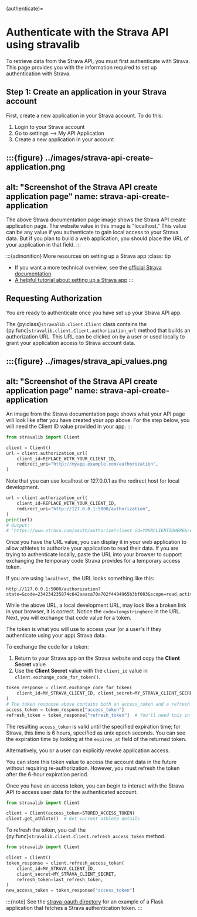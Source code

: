 (authenticate)=
# Authenticate with the Strava API using stravalib

To retrieve data from the Strava API, you must first authenticate with Strava. This page provides you with the
information required to set up authentication with Strava.

## Step 1: Create an application in your Strava account

First, create a new application in your Strava account. To do this:

1. Login to your Strava account
2. Go to settings --> My API Application
3. Create a new application in your account

:::{figure} ../images/strava-api-create-application.png
---
alt: "Screenshot of the Strava API create application page"
name: strava-api-create-application
---
The above Strava documentation page image shows the Strava API create application page. The website value in this image is "localhost." This value can be any value if you authenticate to gain local access to your Strava data. But if you plan to build a web application, you should place the URL of your application in that field.
:::


:::{admonition} More resources on setting up a Strava app
:class: tip

* If you want a more technical overview, see the
[official Strava documentation](https://developers.strava.com/docs/getting-started/#account)
* [A helpful tutorial about
setting up a Strava app](https://medium.com/analytics-vidhya/accessing-user-data-via-the-strava-api-using-stravalib-d5bee7fdde17)
:::

## Requesting Authorization

You are ready to authenticate once you have set up your Strava API app.

The {py:class}`stravalib.client.Client` class contains the
{py:func}`stravalib.client.Client.authorization_url` method
that builds an authorization URL. This URL can be clicked on by a user or used locally to
grant your application access to Strava account data.


:::{figure} ../images/strava_api_values.png
---
alt: "Screenshot of the Strava API create application page"
name: strava-api-create-application
---
An image from the Strava documentation page shows what your API page will look like after you have created your app above. For the step below, you will need the Client ID value provided in your app.
:::

```python
from stravalib import Client

client = Client()
url = client.authorization_url(
    client_id=REPLACE_WITH_YOUR_CLIENT_ID,
    redirect_uri="http://myapp.example.com/authorization",
)
```

Note that you can use localhost or 127.0.0.1 as the redirect host for local development.

```python
url = client.authorization_url(
    client_id=REPLACE_WITH_YOUR_CLIENT_ID,
    redirect_uri="http://127.0.0.1:5000/authorization",
)
print(url)
# Output:
# 'https://www.strava.com/oauth/authorize?client_id=YOURCLIENTIDHERE&redirect_uri=http%3A%2F%2F127.0.0.1%3A5000%2Fauthorization&approval_prompt=auto&scope=read%2Cactivity%3Aread&response_type=code'
```

Once you have the URL value, you can display it in your web application to allow athletes to authorize your
application to read their data. If you are trying to authenticate locally,
paste the URL into your browser to support exchanging the
temporary code Strava provides for a temporary access token.

If you are using `localhost,` the URL looks something like this:
```
http://127.0.0.1:5000/authorization?state=&code=234234235874c642aaaca70a702f4494965b3bf003&scope=read,activity:read
```
While the above URL, a local development URL, may look like a broken link in your browser, it is correct. Notice the `code=longstringhere` in the URL. Next, you will exchange that code value for a token.

The token is what you will
use to access your (or a user's if they authenticate using your app)
Strava data.

To exchange the code for a token:

1. Return to your Strava app on the Strava website and copy the **Client Secret** value.
2. Use the **Client Secret** value with the `client_id` value in `client.exchange_code_for_token()`.

```python
token_response = client.exchange_code_for_token(
    client_id=MY_STRAVA_CLIENT_ID, client_secret=MY_STRAVA_CLIENT_SECRET, code=code
)
# The token response above contains both an access_token and a refresh token.
access_token = token_response["access_token"]
refresh_token = token_response["refresh_token"]  # You'll need this in 6 hours
```

The resulting `access_token` is valid until the specified expiration time; for Strava, this time is 6 hours,
specified as unix epoch seconds. You can see the expiration time by looking at the `expires_at` field of the returned token.

Alternatively, you or a user can explicitly revoke application access.

You can store this token value to access the account data in the future without requiring re-authorization. However, you must refresh the token after the 6-hour expiration period.

Once you have an access token, you can begin to interact with the Strava API
to access user data for the authenticated account.

```python
from stravalib import Client

client = Client(access_token=STORED_ACCESS_TOKEN)
client.get_athlete()  # Get current athlete details
```

To refresh the token, you call the {py:func}`stravalib.client.Client.refresh_access_token` method.

```python
from stravalib import Client

client = Client()
token_response = client.refresh_access_token(
    client_id=MY_STRAVA_CLIENT_ID,
    client_secret=MY_STRAVA_CLIENT_SECRET,
    refresh_token=last_refresh_token,
)
new_access_token = token_response["access_token"]
```

:::{note}
See the [strava-oauth directory](https://github.com/stravalib/stravalib/tree/main/examples/strava-oauth) for an example of a Flask application that fetches a Strava authentication token.
:::

